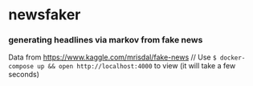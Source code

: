 # newsfaker
### generating headlines via markov from fake news

Data from https://www.kaggle.com/mrisdal/fake-news // Use `$ docker-compose up && open http://localhost:4000` to 
view (it will take a few seconds)
